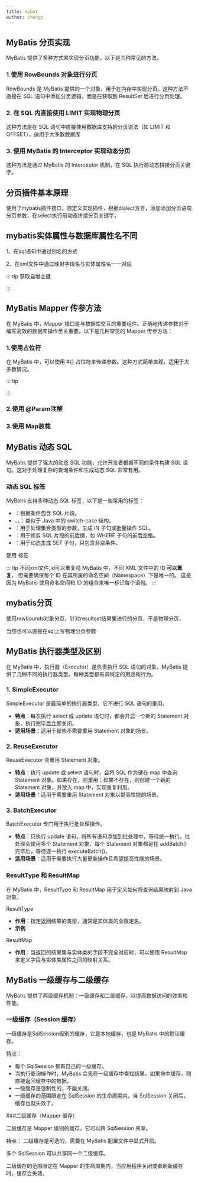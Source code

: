 ```yaml
---
title: mybat
author: chengp
---
```


## MyBatis 分页实现

MyBatis 提供了多种方式来实现分页功能，以下是三种常见的方法。

### 1.使用 RowBounds 对象进行分页

RowBounds 是 MyBatis 提供的一个对象，用于在内存中实现分页。这种方法不直接在 SQL 语句中添加分页逻辑，而是在获取到 ResultSet 后进行分页处理。

### 2. 在 SQL 内直接使用 LIMIT 实现物理分页
这种方法是在 SQL 语句中直接使用数据库支持的分页语法（如 LIMIT 和 OFFSET），适用于大多数数据库

### 3. 使用 MyBatis 的 Interceptor 实现动态分页
这种方法是通过 MyBatis 的 Interceptor 机制，在 SQL 执行前动态拼接分页关键字。

## 分页插件基本原理

使用了mybatis插件接口，自定义实现插件，根据dialect方言，添加添加分页语句分页参数，在select执行前动态拼接分页关键字，

## mybatis实体属性与数据库属性名不同

1、在sql语句中通过别名的方式

[comment]: <> (```javascript)

[comment]: <> (<select id="selectUser" resultType="User">)

[comment]: <> (  SELECT id AS "userId", name AS "userName", email AS "userEmail")

[comment]: <> (  FROM users)

[comment]: <> (</select>)

[comment]: <> (```)
2、在xml文件中通过映射字段名与实体属性名一一对应

[comment]: <> (```javascript)

[comment]: <> (<resultMap id="UserResultMap" type="User">)

[comment]: <> (  <result property="userId" column="id"/>)

[comment]: <> (  <result property="userName" column="name"/>)

[comment]: <> (  <result property="userEmail" column="email"/>)

[comment]: <> (</resultMap>)

[comment]: <> (<select id="selectUser" resultMap="UserResultMap">)

[comment]: <> (  SELECT id, name, email FROM users)

[comment]: <> (</select>)

[comment]: <> (```)

::: tip 获取自增主键

[comment]: <> (```javascript)

[comment]: <> (<insert id="insertUser" useGeneratedKeys="true" keyProperty="userId">)

[comment]: <> (INSERT INTO users &#40;name, email&#41; VALUES &#40;#{name}, #{email}&#41;)

[comment]: <> (</insert>)

[comment]: <> (```)
:::

## MyBatis Mapper 传参方法

在 MyBatis 中，Mapper 接口是与数据库交互的重要组件。正确地传递参数对于编写高效的数据库操作至关重要。以下是几种常见的 Mapper 传参方法：

### 1.使用占位符

在 MyBatis 中，可以使用 #{} 占位符来传递参数。这种方式简单直观，适用于大多数情况。

::: tip 

[comment]: <> (```javascript)

[comment]: <> (<select id="selectUserById" parameterType="int" resultType="User">)

[comment]: <> (  SELECT * FROM users WHERE id = #{id})

[comment]: <> (</select>)

[comment]: <> (```)
:::
### 2.使用 @Param注解

[comment]: <> (```java)

[comment]: <> (public interface UserMapper {)

[comment]: <> (User selectUserByNameAndEmail&#40;@Param&#40;"name"&#41; String name, @Param&#40;"email"&#41; String email&#41;;)

[comment]: <> (})

[comment]: <> (```)

### 3.使用 Map装载

[comment]: <> (```java)

[comment]: <> ( public interface UserMapper {)

[comment]: <> (     User selectUserByParams&#40;Map<String, Object> params&#41;;)

[comment]: <> ( })

[comment]: <> (```)

[comment]: <> (```javascript)

[comment]: <> (<select id="selectUserByParams" parameterType="map" resultType="User">)

[comment]: <> (    SELECT * FROM users WHERE name = #{name} AND email = #{email})

[comment]: <> (</select>)

[comment]: <> (```)

## MyBatis 动态 SQL

MyBatis 提供了强大的动态 SQL 功能，允许开发者根据不同的条件构建 SQL 语句。这对于处理复杂的查询条件和生成动态 SQL 非常有用。

### 动态 SQL 标签

MyBatis 支持多种动态 SQL 标签，以下是一些常用的标签：

- **<if>**：根据条件包含 SQL 片段。
- **<choose>**、**<when>**、**<otherwise>**：类似于 Java 中的 switch-case 结构。
- **<foreach>**：用于处理集合类型的参数，生成 IN 子句或批量操作 SQL。
- **<trim>**：用于修剪 SQL 片段的前后缀，如 WHERE 子句的前后空格。
- **<set>**：用于动态生成 SET 子句，只包含非空条件。

使用 <if> 标签

[comment]: <> (```javascript)

[comment]: <> (<select id="selectUsers" resultType="User">)

[comment]: <> (  SELECT * FROM users)

[comment]: <> (  <where>)

[comment]: <> (    <if test="id != null">)

[comment]: <> (      id = #{id})

[comment]: <> (    </if>)

[comment]: <> (    <if test="name != null">)

[comment]: <> (      AND name = #{name})

[comment]: <> (    </if>)

[comment]: <> (    <if test="email != null">)

[comment]: <> (      AND email = #{email})

[comment]: <> (    </if>)

[comment]: <> (  </where>)

[comment]: <> (</select>)

[comment]: <> (```)

::: tip 不同xml文件,id可以重复吗
MyBatis 中，不同 XML 文件中的 ID **可以重复**，
但需要确保每个 ID 在其所属的命名空间（Namespace）下是唯一的。
这是因为 MyBatis 使用命名空间和 ID 的组合来唯一标识每个语句。
:::

[comment]: <> (```javascript)

[comment]: <> (<mapper namespace="com.example.mapper.UserMapper">)

[comment]: <> (  <select id="selectUser" parameterType="int" resultType="com.example.model.User">)

[comment]: <> (    SELECT * FROM users WHERE id = #{id})

[comment]: <> (  </select>)

[comment]: <> (</mapper>)

[comment]: <> (```)

## mybatis分页

使用rowbounds对象分页，针对resultset结果集进行的分页，不是物理分页，

当然也可以直接在sql上写物理分页参数

## MyBatis 执行器类型及区别

在 MyBatis 中，执行器（Executor）是负责执行 SQL 语句的对象。MyBatis 提供了几种不同的执行器类型，每种类型都有其特定的用途和行为。


### 1. SimpleExecutor

SimpleExecutor 是最简单的执行器类型，它不进行 SQL 语句的重用。

- **特点**：每次执行 select 或 update 语句时，都会开启一个新的 Statement 对象，执行完毕后立即关闭。
- **适用场景**：适用于那些不需要重用 Statement 对象的场景。

### 2. ReuseExecutor

ReuseExecutor 会重用 Statement 对象。

- **特点**：执行 update 或 select 语句时，会将 SQL 作为键在 map 中查询 Statement 对象。如果存在，则重用；如果不存在，则创建一个新的 Statement 对象，并放入 map 中，实现重复利用。
- **适用场景**：适用于需要重用 Statement 对象以提高性能的场景。

### 3. BatchExecutor

BatchExecutor 专门用于执行批处理操作。

- **特点**：只执行 update 语句，将所有语句添加到批处理中，等待统一执行。批处理会使用多个 Statement 对象，每个 Statement 对象都是在 addBatch() 完毕后，等待逐一执行 executeBatch()。
- **适用场景**：适用于需要执行大量更新操作且希望提高性能的场景。

### ResultType 和 ResultMap

在 MyBatis 中，ResultType 和 ResultMap 用于定义如何将查询结果映射到 Java 对象。

ResultType

- **作用**：指定返回结果的类型，通常是实体类的全限定名。
- **示例**：

[comment]: <> (```javascript)

[comment]: <> (  <select id="selectUser" resultType="com.example.model.User">)

[comment]: <> (    SELECT * FROM users WHERE id = #{id})

[comment]: <> (  </select>)

[comment]: <> (```)

ResultMap

- **作用**：当返回的结果集与实体类的字段不完全对应时，可以使用 ResultMap 来定义字段与实体类属性之间的映射关系。

[comment]: <> (```javascript)

[comment]: <> ( <resultMap id="UserResultMap" type="com.example.model.User">)

[comment]: <> (  <result property="id" column="user_id"/>)

[comment]: <> (  <result property="name" column="username"/>)

[comment]: <> (  <result property="email" column="user_email"/>)

[comment]: <> ( </resultMap>)

[comment]: <> ( <select id="selectUser" resultMap="UserResultMap">)

[comment]: <> (  SELECT user_id AS id, username AS name, user_email AS email FROM users WHERE id = #{id})

[comment]: <> ( </select>)

[comment]: <> (```)

## MyBatis 一级缓存与二级缓存

MyBatis 提供了两级缓存机制：一级缓存和二级缓存，以提高数据访问的效率和性能。

### 一级缓存（Session 缓存）

一级缓存是SqlSession级别的缓存，它是本地缓存，也是 MyBatis 中的默认缓存。

特点：

- 每个 SqlSession 都有自己的一级缓存。
- 当执行查询操作时，MyBatis 会先在一级缓存中查找结果，如果命中缓存，则直接返回缓存中的数据。
- 一级缓存是强制性的，不能关闭。
- 一级缓存的范围限定在 SqlSession 的生命周期内，当 SqlSession 关闭后，缓存也就失效了。

###二级缓存（Mapper 缓存）

二级缓存是 Mapper 级别的缓存，它可以跨 SqlSession 共享。

特点：
二级缓存是可选的，需要在 MyBatis 配置文件中显式开启。

多个 SqlSession 可以共享同一个二级缓存。

二级缓存的范围限定在 Mapper 的生命周期内，当应用程序关闭或者刷新缓存时，缓存会失效。